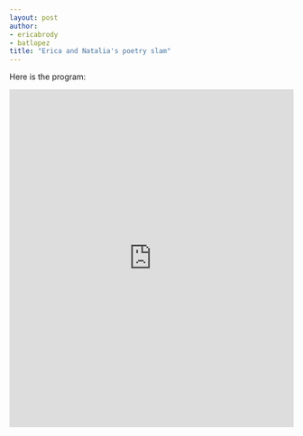 ```yaml
---
layout: post
author: 
- ericabrody
- batlopez
title: "Erica and Natalia's poetry slam"
---
```


Here is the program:
<iframe src="https://trinket.io/embed/python/35c98d9e32" width="100%" height="600" frameborder="0" marginwidth="0" marginheight="0" allowfullscreen></iframe>
